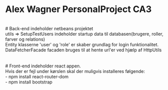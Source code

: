 # Alex Wagner PersonalProject CA3
<br>
# Back-end indeholder netbeans projektet<br>
utils => SetupTestUsers indeholder startup data til databasen(brugere, roller, farver og relations)<br>
Entity klasserne 'user' og 'role' er skaber grundlag for login funktionalitet.<br>
DataFetcherFacade facaden bruges til at hente url'er ved hjælp af HttpUtils<br>
<br>
<br>
# Front-end indeholder react appen.<br>
Hvis der er fejl under kørslen skal der muligvis installeres følgende:<br>
 - npm install react-router-dom<br>
 - npm install bootstrap<br>

